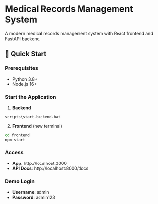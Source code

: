 # Medical Records Management System

A modern medical records management system with React frontend and FastAPI backend.

## 🚀 Quick Start

### Prerequisites
- Python 3.8+
- Node.js 16+

### Start the Application

1. **Backend**
```bash
scripts\start-backend.bat
```

2. **Frontend** (new terminal)
```bash
cd frontend
npm start
```

### Access
- **App**: http://localhost:3000
- **API Docs**: http://localhost:8000/docs

### Demo Login
- **Username**: admin
- **Password**: admin123
